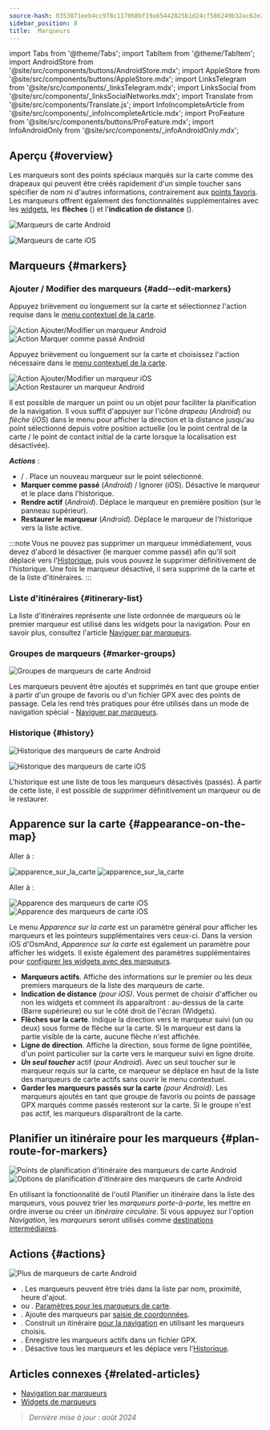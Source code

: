 ```yaml
---
source-hash: 0353071eeb4cc978c117068bf19a65442825b1d24cf586249b32ac62e28c929f
sidebar_position: 8
title:  Marqueurs
---
```

import Tabs from '@theme/Tabs';
import TabItem from '@theme/TabItem';
import AndroidStore from '@site/src/components/buttons/AndroidStore.mdx';
import AppleStore from '@site/src/components/buttons/AppleStore.mdx';
import LinksTelegram from '@site/src/components/_linksTelegram.mdx';
import LinksSocial from '@site/src/components/_linksSocialNetworks.mdx';
import Translate from '@site/src/components/Translate.js';
import InfoIncompleteArticle from '@site/src/components/_infoIncompleteArticle.mdx';
import ProFeature from '@site/src/components/buttons/ProFeature.mdx';
import InfoAndroidOnly from '@site/src/components/_infoAndroidOnly.mdx';


## Aperçu {#overview}

Les marqueurs sont des points spéciaux marqués sur la carte comme des drapeaux qui peuvent être créés rapidement d'un simple toucher sans spécifier de nom ni d'autres informations, contrairement aux [points favoris](./favorites.md). Les marqueurs offrent également des fonctionnalités supplémentaires avec les [widgets](../widgets/markers.md), les **flèches** (<Translate android="true" ids="show_arrows_on_the_map"/>) et l'**indication de distance** (<Translate android="true" ids="show_direction"/>).

<Tabs groupId="operating-systems" queryString="current-os">

<TabItem value="android" label="Android">

![Marqueurs de carte Android](@site/static/img/map/map_markers_android.png)

</TabItem>

<TabItem value="ios" label="iOS">

![Marqueurs de carte iOS](@site/static/img/map/map_markers_ios.png)

</TabItem>

</Tabs>

## Marqueurs {#markers}

### Ajouter / Modifier des marqueurs {#add--edit-markers}

<Tabs groupId="operating-systems" queryString="current-os">

<TabItem value="android" label="Android">

Appuyez brièvement ou longuement sur la carte et sélectionnez l'action requise dans le [menu contextuel de la carte](../map/map-context-menu.md#add--edit-marker).

![Action Ajouter/Modifier un marqueur Android](@site/static/img/map/add_marker_android.png) ![Action Marquer comme passé Android](@site/static/img/map/action_pass_marker_android.png)

</TabItem>

<TabItem value="ios" label="iOS">

Appuyez brièvement ou longuement sur la carte et choisissez l'action nécessaire dans le [menu contextuel de la carte](../map/map-context-menu.md#add--edit-marker).

![Action Ajouter/Modifier un marqueur iOS](@site/static/img/map/add_marker_ios.png) ![Action Restaurer un marqueur Android](@site/static/img/map/action_restore_marker_android.png)

</TabItem>

</Tabs>

Il est possible de marquer un point ou un objet pour faciliter la planification de la navigation. Il vous suffit d'appuyer sur l'icône *drapeau* (*Android*) ou *flèche* (*iOS*) dans le menu pour afficher la direction et la distance jusqu'au point sélectionné depuis votre position actuelle (ou le point central de la carte / le point de contact initial de la carte lorsque la localisation est désactivée).

***Actions*** :

- **<Translate android="true" ids="shared_string_marker"/>** / **<Translate android="true" ids="edit_map_marker"/>**. Place un nouveau marqueur sur le point sélectionné.
- **Marquer comme passé** (*Android*) / Ignorer (iOS). Désactive le marqueur et le place dans l'historique.
- **Rendre actif** (*Android*). Déplace le marqueur en première position (sur le panneau supérieur).
- **Restaurer le marqueur** (*Android*). Déplace le marqueur de l'historique vers la liste active.

:::note
Vous ne pouvez pas supprimer un marqueur immédiatement, vous devez d'abord le désactiver (le marquer comme passé) afin qu'il soit déplacé vers l'[Historique](#history), puis vous pouvez le supprimer définitivement de l'historique. Une fois le marqueur désactivé, il sera supprimé de la carte et de la liste d'itinéraires.
:::


<!--
### Add Favorites to Map Markers {#add-favorites-to-map-markers}

<InfoAndroidOnly/>

![Favorites folder functions android](@site/static/img/personal/favorites_folder_functions_android.png)

You can add to or remove your favorites from [Map markers list](../personal/markers.md).
Tap &#8942; button (**Android**) opens special functions for a chosen Favorite folder (group).

**Functions for Favorite folder:**
- &nbsp;<Translate android="true" ids="shared_string_add_to_map_markers"/>  or <Translate android="true" ids="remove_from_map_markers"/>.
- Add or remove all Favorite points from a folder in [Map markers list](../personal/markers.md).
-->


### Liste d'itinéraires {#itinerary-list}

La liste d'itinéraires représente une liste ordonnée de marqueurs où le premier marqueur est utilisé dans les widgets pour la navigation. Pour en savoir plus, consultez l'article [Naviguer par marqueurs](../navigation/setup/markers-navigation.md#itinerary-list).

### Groupes de marqueurs {#marker-groups}

<InfoAndroidOnly />

![Groupes de marqueurs de carte Android](@site/static/img/personal/markers/map_markers_groups_add_android.png)

Les marqueurs peuvent être ajoutés et supprimés en tant que groupe entier à partir d'un groupe de favoris ou d'un fichier GPX avec des points de passage. Cela les rend très pratiques pour être utilisés dans un mode de navigation spécial - [Naviguer par marqueurs](../navigation/setup/markers-navigation.md#add-group-of-favorite).

### Historique {#history}

<Tabs groupId="operating-systems" queryString="current-os">

<TabItem value="android" label="Android">

![Historique des marqueurs de carte Android](@site/static/img/personal/markers/map_markers_history_android.png)

</TabItem>

<TabItem value="ios" label="iOS">

![Historique des marqueurs de carte iOS](@site/static/img/personal/markers/map_markers_history_ios.png)

</TabItem>

</Tabs>

L'historique est une liste de tous les marqueurs désactivés (passés). À partir de cette liste, il est possible de supprimer définitivement un marqueur ou de le restaurer.


## Apparence sur la carte {#appearance-on-the-map}

<Tabs groupId="operating-systems" queryString="current-os">

<TabItem value="android" label="Android">

Aller à : *<Translate android="true" ids="shared_string_menu,map_markers_item,shared_string_more_without_dots,appearance_on_the_map"/>*

![apparence_sur_la_carte](@site/static/img/widgets/appearence_on_the_map-01.png) ![apparence_sur_la_carte](@site/static/img/widgets/appearence_on_the_map-02.png)

</TabItem>

<TabItem value="ios" label="iOS">

Aller à : *<Translate ios="true" ids="shared_string_menu,map_markers,appearance_on_map"/>*

![Apparence des marqueurs de carte iOS](@site/static/img/widgets/map_markers_appearance_ios-01.png) ![Apparence des marqueurs de carte iOS](@site/static/img/widgets/map_markers_appearance_ios-02.png)

</TabItem>

</Tabs>

Le menu *Apparence sur la carte* est un paramètre général pour afficher les marqueurs et les pointeurs supplémentaires vers ceux-ci.
Dans la version iOS d'OsmAnd, *Apparence sur la carte* est également un paramètre pour afficher les widgets. Il existe également des paramètres supplémentaires pour [configurer les widgets avec des marqueurs](../widgets/markers.md#configure-marker-widgets).

- **Marqueurs actifs**. Affiche des informations sur le premier ou les deux premiers marqueurs de la liste des marqueurs de carte.
- **Indication de distance** *(pour iOS)*. Vous permet de choisir d'afficher ou non les widgets et comment ils apparaîtront : au-dessus de la carte (Barre supérieure) ou sur le côté droit de l'écran (Widgets).
- **Flèches sur la carte**. Indique la direction vers le marqueur suivi (un ou deux) sous forme de flèche sur la carte. Si le marqueur est dans la partie visible de la carte, aucune flèche n'est affichée.
- **Ligne de direction**. Affiche la direction, sous forme de ligne pointillée, d'un point particulier sur la carte vers le marqueur suivi en ligne droite.
- ***Un seul toucher*** actif (*pour Android*). Avec un seul toucher sur le marqueur requis sur la carte, ce marqueur se déplace en haut de la liste des marqueurs de carte actifs sans ouvrir le menu contextuel.
- **Garder les marqueurs passés sur la carte** *(pour Android)*. Les marqueurs ajoutés en tant que groupe de favoris ou points de passage GPX marqués comme passés resteront sur la carte. Si le groupe n'est pas actif, les marqueurs disparaîtront de la carte.


## Planifier un itinéraire pour les marqueurs {#plan-route-for-markers}

<InfoAndroidOnly />

*<Translate android="true" ids="shared_string_menu,map_markers,shared_string_more_without_dots,plan_route"/>*

![Points de planification d'itinéraire des marqueurs de carte Android](@site/static/img/personal/markers/map_markers_plan_route_points_android.png) ![Options de planification d'itinéraire des marqueurs de carte Android](@site/static/img/personal/markers/map_markers_plan_route_options_android.png)

En utilisant la fonctionnalité de l'outil Planifier un itinéraire dans la liste des marqueurs, vous pouvez trier les *marqueurs* *porte-à-porte*, les mettre en ordre inverse ou créer un *itinéraire circulaire*. Si vous appuyez sur l'option *Navigation*, les *marqueurs* seront utilisés comme [destinations intermédiaires](../navigation/setup/route-navigation.md#intermediate-destinations).


## Actions {#actions}

<InfoAndroidOnly />

![Plus de marqueurs de carte Android](@site/static/img/personal/markers/map_markers_more_android.png)

- **<Translate android="true" ids="sort_by"/>**. Les marqueurs peuvent être triés dans la liste par nom, proximité, heure d'ajout.
- **<Translate android="true" ids="appearance_on_the_map"/>** ou **<Translate ios="true" ids="shared_string_appearance"/>**. [Paramètres pour les marqueurs de carte](#appearance-on-the-map).
- **<Translate android="true" ids="coordinate_input"/>**. Ajoute des marqueurs par [saisie de coordonnées](../plan-route/coordinate-input.md).
- **<Translate android="true" ids="plan_route"/>**. Construit un itinéraire [pour la navigation](../navigation/setup/markers-navigation.md) en utilisant les marqueurs choisis.
- **<Translate android="true" ids="marker_save_as_track"/>**. Enregistre les marqueurs actifs dans un fichier GPX.
- **<Translate android="true" ids="move_all_to_history"/>**. Désactive tous les marqueurs et les déplace vers l'[Historique](#history).


## Articles connexes {#related-articles}

- [Navigation par marqueurs](../navigation/setup/markers-navigation.md)
- [Widgets de marqueurs](../widgets/markers.md)

> *Dernière mise à jour : août 2024*